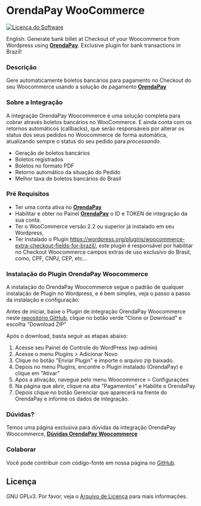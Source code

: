 # OrendaPay WooCommerce #
[![Licença do Software][badge-license]](LICENSE)

English: Generate bank billet at Checkout of your Woocommerce from Wordpress using **[OrendaPay](https://www.orendapay.com.br/)**. Exclusive plugin for bank transactions in Brazil!

### Descrição ###
Gere automaticamente boletos bancários para pagamento no Checkout do seu Woocommerce usando a solução de pagamento **[OrendaPay](https://www.orendapay.com.br/)**

### Sobre a Integração ###

A integração OrendaPay Woocommerce é uma solução completa para cobrar através boletos bancários no WooCommerce. E ainda conta com os retornos automáticos (callbacks), que serão responsáveis por alterar os status dos seus pedidos no Woocommerce de forma automática, atualizando sempre o status do seu pedido para *processando*.

- Geração de boletos bancários
- Boletos registrados
- Boletos no formato PDF
- Retorno automático da situação do Pedido
- Melhor taxa de boletos bancários do Brasil

### Pré Requisitos ###

- Ter uma conta ativa no **[OrendaPay](https://www.orendapay.com.br/)**
- Habilitar e obter no Painel **[OrendaPay](https://www.orendapay.com.br/)** o ID e TOKEN de integração da sua conta.
- Ter o WooCommerce versão 2.2 ou superior já instalado em seu Wordpress, 
- Ter instalado o Plugin https://wordpress.org/plugins/woocommerce-extra-checkout-fields-for-brazil/, este plugin é responsável por habilitar no Checkout Woocommerce campos extras de uso exclusivo do Brasil, como, CPF, CNPJ, CEP, etc...

### Instalação do Plugin OrendaPay Woocommerce ###

A instalação do OrendaPay Woocommerce segue o padrão de qualquer instalação de Plugin no Wordpress, e é bem simples, veja o passo a passo da instalação e configuração:

Antes de iniciar, baixe o Plugin de integração OrendaPay Woocommerce neste [repositório GitHub](https://github.com/orendapay/orendapay-woocommerce/), clique no botão verde "Clone or Download" e escolha "Download ZIP"

Após o download, basta seguir as etapas abaixo:

1) Acesse seu Painel de Controle do WordPress (wp-admin)
2) Acesse o menu Plugins > Adicionar Novo
3) Clique no botão "Enviar Plugin" e importe o arquivo zip baixado.
4) Depois no menu Plugins, encontre o Plugin instalado (OrendaPay) e clique em "Ativar"
5) Após a ativação, navegue pelo menu Woocommerce > Configurações
6) Na página que abrir, clique na aba "Pagamentos" e Habilite o OrendaPay
7) Depois clique no botão Gerenciar que aparecerá na frente do OrendaPay e informe os dados de integração.

### Dúvidas? ###

Temos uma página exclusiva para dúvidas da integração OrendaPay Woocommerce, **[Dúvidas OrendaPay Woocommerce](https://www.orendapay.com.br/ecommerce)**

### Colaborar ###

Você pode contribuir com código-fonte em nossa página no [GitHub](https://github.com/orendapay/orendapay-woocommerce/).

## Licença

GNU GPLv3. Por favor, veja o [Arquivo de Licença](LICENSE) para mais informações.


[badge-license]: https://img.shields.io/badge/license-GPLv3-blue.svg
